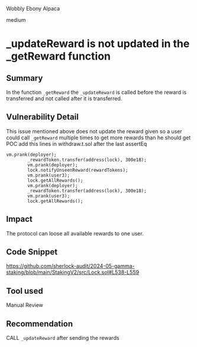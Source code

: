 Wobbly Ebony Alpaca

medium

# _updateReward is not updated in the _getReward function

## Summary
In the function ```_getReward``` the ```_updateReward``` is called before the reward is transferred and not called after it is transferred.
## Vulnerability Detail
This issue mentioned above does not update the reward given so a user could call ```_getReward``` multiple times to get more rewards than he should get
POC
add this lines in withdraw.t.sol after the last assertEq

```solidity
vm.prank(deployer);
        _rewardToken.transfer(address(lock), 300e18);
        vm.prank(deployer);
        lock.notifyUnseenReward(rewardTokens);
        vm.prank(user3);
        lock.getAllRewards();
        vm.prank(deployer);
        _rewardToken.transfer(address(lock), 300e18);
        vm.prank(user3);
        lock.getAllRewards();
```
## Impact
The protocol can loose all available rewards to one user.
## Code Snippet
https://github.com/sherlock-audit/2024-05-gamma-staking/blob/main/StakingV2/src/Lock.sol#L538-L559
## Tool used

Manual Review

## Recommendation
CALL ```_updateReward``` after sending the rewards